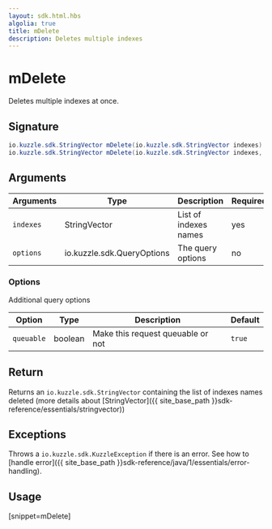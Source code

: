 ```yaml
---
layout: sdk.html.hbs
algolia: true
title: mDelete
description: Deletes multiple indexes
---
```



# mDelete

Deletes multiple indexes at once.

## Signature

```java
io.kuzzle.sdk.StringVector mDelete(io.kuzzle.sdk.StringVector indexes) throws io.kuzzle.sdk.BadRequestException, io.kuzzle.sdk.ForbiddenException, io.kuzzle.sdk.GatewayTimeoutException, io.kuzzle.sdk.InternalException, io.kuzzle.sdk.ServiceUnavailableException;
io.kuzzle.sdk.StringVector mDelete(io.kuzzle.sdk.StringVector indexes, io.kuzzle.sdk.QueryOptions options) throws io.kuzzle.sdk.BadRequestException, io.kuzzle.sdk.ForbiddenException, io.kuzzle.sdk.GatewayTimeoutException, io.kuzzle.sdk.InternalException, io.kuzzle.sdk.ServiceUnavailableException;
```

## Arguments

| Arguments | Type         | Description           | Required |
| --------- | ------------ | --------------------- | -------- |
| `indexes` | StringVector | List of indexes names | yes      |
| `options` | io.kuzzle.sdk.QueryOptions | The query options     | no       |

### **Options**

Additional query options

| Option     | Type    | Description                       | Default |
| ---------- | ------- | --------------------------------- | ------- |
| `queuable` | boolean | Make this request queuable or not | `true`  |

## Return

Returns an `io.kuzzle.sdk.StringVector` containing the list of indexes names deleted (more details about [StringVector]({{ site_base_path }}sdk-reference/essentials/stringvector))

## Exceptions

Throws a `io.kuzzle.sdk.KuzzleException` if there is an error. See how to [handle error]({{ site_base_path }}sdk-reference/java/1/essentials/error-handling).

## Usage

[snippet=mDelete]
